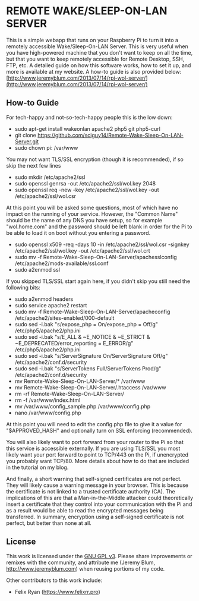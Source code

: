 REMOTE WAKE/SLEEP-ON-LAN SERVER
=========================
This is a simple webapp that runs on your Raspberry Pi to turn it into a remotely accessible Wake/Sleep-On-LAN Server.  This is very useful when you have high-powered machine that you don't want to keep on all the time, but that you want to keep remotely accessible for Remote Desktop, SSH, FTP, etc.  A detailed guide on how this software works, how to set it up, and more is available at my website. A how-to guide is also provided below:
[http://www.jeremyblum.com/2013/07/14/rpi-wol-server/](http://www.jeremyblum.com/2013/07/14/rpi-wol-server/)

How-to Guide
------------
For tech-happy and not-so-tech-happy people this is the low down:
- sudo apt-get install wakeonlan apache2 php5 git php5-curl
- git clone https://github.com/sciguy14/Remote-Wake-Sleep-On-LAN-Server.git
- sudo chown pi: /var/www

You may not want TLS/SSL encryption (though it is recommended), if so skip the next few lines

- sudo mkdir /etc/apache2/ssl
- sudo openssl genrsa -out /etc/apache2/ssl/wol.key 2048
- sudo openssl req -new -key /etc/apache2/ssl/wol.key -out /etc/apache2/ssl/wol.csr

At this point you will be asked some questions, most of which have no impact on the running of your service.  However, the "Common Name" should be the name of any DNS you have setup, so for example "wol.home.com" and the password should be left blank in order for the Pi to be able to load it on boot without you entering a password.

- sudo openssl x509 -req -days 10 -in /etc/apache2/ssl/wol.csr -signkey /etc/apache2/ssl/wol.key -out /etc/apache2/ssl/wol.crt
- sudo mv -f Remote-Wake-Sleep-On-LAN-Server/apachesslconfig /etc/apache2/mods-available/ssl.conf
- sudo a2enmod ssl

If you skipped TLS/SSL start again here, if you didn't skip you still need the following bits:

- sudo a2enmod headers
- sudo service apache2 restart
- sudo mv -f Remote-Wake-Sleep-On-LAN-Server/apacheconfig /etc/apache2/sites-enabled/000-default
- sudo sed -i.bak "s/expose_php = On/expose_php = Off/g" /etc/php5/apache2/php.ini
- sudo sed -i.bak "s/E_ALL & ~E_NOTICE & ~E_STRICT & ~E_DEPRECATED/error_reporting = E_ERROR/g" /etc/php5/apache2/php.ini
- sudo sed -i.bak "s/ServerSignature On/ServerSignature Off/g" /etc/apache2/conf.d/security
- sudo sed -i.bak "s/ServerTokens Full/ServerTokens Prod/g" /etc/apache2/conf.d/security
- mv Remote-Wake-Sleep-On-LAN-Server/* /var/www
- mv Remote-Wake-Sleep-On-LAN-Server/.htaccess /var/www
- rm -rf Remote-Wake-Sleep-On-LAN-Server/
- rm -f /var/www/index.html
- mv /var/www/config_sample.php /var/www/config.php
- nano /var/www/config.php

At this point you will need to edit the config.php file to give it a value for "$APPROVED_HASH" and optionally turn on SSL enforcing (recommended).

You will also likely want to port forward from your router to the Pi so that this service is accessible externally.  If you are using TLS/SSL you most likely want your port forward to point to TCP/443 on the Pi, if unencrypted you probably want TCP/80. More details about how to do that are included in the tutorial on my blog.

And finally, a short warning that self-signed certificates are not perfect.  They will likely cause a warning message in your browser.  This is because the certificate is not linked to a trusted certificate authority (CA).  The implications of this are that a Man-in-the-Middle attacker could theoretically insert a certificate that they control into your communication with the Pi and as a result would be able to read the encrypted messages being transferred.  In summary, encryption using a self-signed certificate is not perfect, but better than none at all.

License
-------
This work is licensed under the [GNU GPL v3](http://www.gnu.org/licenses/gpl.html).
Please share improvements or remixes with the community, and attribute me (Jeremy Blum, <http://www.jeremyblum.com>) when reusing portions of my code.

Other contributors to this work include:
- Felix Ryan (https://www.felixrr.pro)
